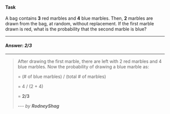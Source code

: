 #### Task

A bag contains **3** red marbles and **4** blue marbles. Then, **2** marbles are drawn from the bag, at random, without replacement. If the first marble drawn is red, what is the probability that the second marble is blue?

___

#### Answer: _2/3_

---

> After drawing the first marble, there are left with 2 red marbles and 4 blue marbles. Now the probability of drawing a blue marble as:
>
> = (# of blue marbles) / (total # of marbles)
>
> = 4 / (2 + 4)
>
> = **2/3**
>
> --- _by **RodneyShag**_
